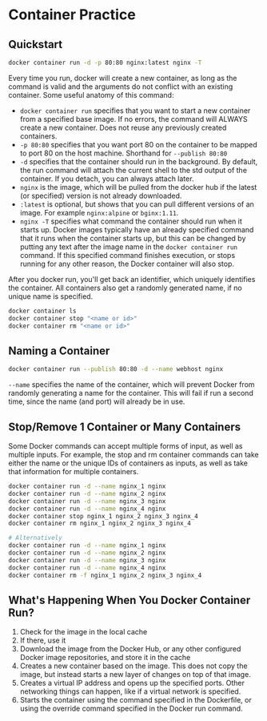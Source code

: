 # Container Practice


## Quickstart

```bash
docker container run -d -p 80:80 nginx:latest nginx -T
```

Every time you run, docker will create a new container, as long as the command
is valid and the arguments do not conflict with an existing container. Some
useful anatomy of this command:

- `docker container run` specifies that you want to start a new container from a
  specified base image. If no errors, the command will ALWAYS create a new
  container. Does not reuse any previously created containers.
- `-p 80:80` specifies that you want port 80 on the container to be mapped to
  port 80 on the host machine. Shorthand for `--publish 80:80`
- `-d` specifies that the container should run in the background. By default,
  the run command will attach the current shell to the std output of the
  container. If you detach, you can always attach later.
- `nginx` is the image, which will be pulled from the docker hub if the latest
  (or specified) version is not already downloaded.
- `:latest` is optional, but shows that you can pull different versions of an
  image. For example `nginx:alpine` or `bginx:1.11`.
- `nginx -T` specifies what command the container should run when it starts up.
  Docker images typically have an already specified command that it runs when
  the container starts up, but this can be changed by putting any text after the
  image name in the `docker container run` command. If this specified command
  finishes execution, or stops running for any other reason, the Docker
  container will also stop.

After you docker run, you'll get back an identifier, which uniquely identifies
the container. All containers also get a randomly generated name, if no unique
name is specified.

```bash
docker container ls
docker container stop "<name or id>"
docker container rm "<name or id>"
```


## Naming a Container

```bash
docker container run --publish 80:80 -d --name webhost nginx
```

`--name` specifies the name of the container, which will prevent Docker from
randomly generating a name for the container. This will fail if run a second
time, since the name (and port) will already be in use.


## Stop/Remove 1 Container or Many Containers

Some Docker commands can accept multiple forms of input, as well as multiple
inputs. For example, the stop and rm container commands can take either the name
or the unique IDs of containers as inputs, as well as take that information for
multiple containers.

```bash
docker container run -d --name nginx_1 nginx
docker container run -d --name nginx_2 nginx
docker container run -d --name nginx_3 nginx
docker container run -d --name nginx_4 nginx
docker container stop nginx_1 nginx_2 nginx_3 nginx_4
docker container rm nginx_1 nginx_2 nginx_3 nginx_4

# Alternatively
docker container run -d --name nginx_1 nginx
docker container run -d --name nginx_2 nginx
docker container run -d --name nginx_3 nginx
docker container run -d --name nginx_4 nginx
docker container rm -f nginx_1 nginx_2 nginx_3 nginx_4
```


## What's Happening When You Docker Container Run?

1. Check for the image in the local cache
  1. If there, use it
  2. Download the image from the Docker Hub, or any other configured Docker
     image repositories, and store it in the cache
2. Creates a new container based on the image. This does not copy the image, but
   instead starts a new layer of changes on top of that image.
4. Creates a virtual IP address and opens up the specified ports. Other
   networking things can happen, like if a virtual network is specified.
5. Starts the container using the command specified in the Dockerfile, or using
   the override command specified in the Docker run command.


